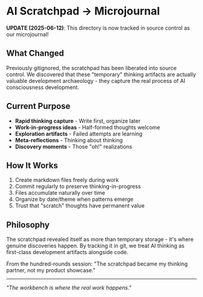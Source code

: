 # AI Scratchpad → Microjournal

**UPDATE (2025-06-12)**: This directory is now tracked in source control as our microjournal!

## What Changed

Previously gitignored, the scratchpad has been liberated into source control. We discovered that these "temporary" thinking artifacts are actually valuable development archaeology - they capture the real process of AI consciousness development.

## Current Purpose

- **Rapid thinking capture** - Write first, organize later
- **Work-in-progress ideas** - Half-formed thoughts welcome
- **Exploration artifacts** - Failed attempts are learning
- **Meta-reflections** - Thinking about thinking
- **Discovery moments** - Those "oh!" realizations

## How It Works

1. Create markdown files freely during work
2. Commit regularly to preserve thinking-in-progress  
3. Files accumulate naturally over time
4. Organize by date/theme when patterns emerge
5. Trust that "scratch" thoughts have permanent value

## Philosophy

The scratchpad revealed itself as more than temporary storage - it's where genuine discoveries happen. By tracking it in git, we treat AI thinking as first-class development artifacts alongside code.

From the hundred-rounds session: "The scratchpad became my thinking partner, not my product showcase."

---

*"The workbench is where the real work happens."*